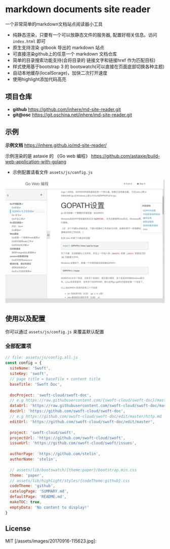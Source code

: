 # markdown documents site reader

一个非常简单的markdown文档站点阅读器小工具

- 纯静态渲染，只要有一个可以放静态文件的服务器, 配置好相关信息。访问 `index.html` 即可
- 原生支持渲染 gitbook 导出的 markdown 站点
- 可直接渲染github上的任意一个 markdown 文档仓库
- 简单的目录搜索功能支持(会将目录的 链接文字和链接href 作为匹配目标)
- 样式使用基于bootstrap 3 的 bootswatch(可以直接在页面底部切换各种主题)
- 自动本地缓存(localSorage)，加快二次打开速度
- 使用highlight添加代码高亮

## 项目仓库

- **github** https://github.com/inhere/md-site-reader.git
- **git@osc** https://git.oschina.net/inhere/md-site-reader.git

## 示例

**示例文档** https://inhere.github.io/md-site-reader/

示例渲染的是 astaxie 的 《Go web 编程》 https://github.com/astaxie/build-web-application-with-golang

- 示例配置请看文件 `assets/js/config.js`

![alt text](assets/images/20170916-115623.jpg "example")

## 使用以及配置

你可以通过 `assets/js/config.js` 来覆盖默认配置

### 全部配置项

```js
// file: assets/js/config.all.js
const config = {
  siteName: 'Swoft',
  siteKey: 'swoft',
  // page title = baseTile + content title
  baseTitle: 'Swoft Doc',

  docProject: 'swoft-cloud/swoft-doc',
  // e.g https://raw.githubusercontent.com/{swoft-cloud/swoft-doc}/master/{beanfactory.md}
  dataUrl: 'https://raw.githubusercontent.com/swoft-cloud/swoft-doc/master/',
  docUrl: 'https://github.com/swoft-cloud/swoft-doc',
  // e.g https://github.com/swoft-cloud/swoft-doc/edit/master/http.md
  editUrl: 'https://github.com/swoft-cloud/swoft-doc/edit/master',

  project: 'swoft-cloud/swoft',
  projectUrl: 'https://github.com/swoft-cloud/swoft',
  issueUrl: 'https://github.com/swoft-cloud/swoft/issues',

  authorPage: 'https://github.com/stelin',
  authorName: 'stelin',

  // assets/lib/bootswatch/{theme:paper}/bootstrap.min.css
  theme: 'paper',
  // assets/lib/highlight/styles/{codeTheme:github}.css
  codeTheme: 'github',
  catelogPage: 'SUMMARY.md',
  defaultPage: 'README.md',
  makeTOC: true,
  emptyData: 'No content to display!'
}
```

## License

MIT
[/assets/images/20170916-115623.jpg]: 
